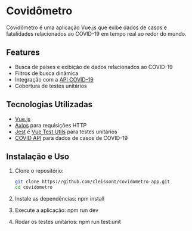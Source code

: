 # Covidômetro

Covidômetro é uma aplicação Vue.js que exibe dados de casos e fatalidades relacionados ao COVID-19 em tempo real ao redor do mundo.

## Features

- Busca de países e exibição de dados relacionados ao COVID-19
- Filtros de busca dinâmica
- Integração com a [API COVID-19](https://covid-api.com/api/)
- Cobertura de testes unitários

## Tecnologias Utilizadas

- [Vue.js](https://vuejs.org/)
- [Axios](https://github.com/axios/axios) para requisições HTTP
- [Jest](https://jestjs.io/) e [Vue Test Utils](https://vue-test-utils.vuejs.org/) para testes unitários
- [COVID API](https://covid-api.com/api/) para dados de casos de COVID-19

## Instalação e Uso

1. Clone o repositório:
   ```bash
   git clone https://github.com/cleissont/covidometro-app.git
   cd covidometro
   ```
2. Instale as dependências:
   npm install

3. Execute a aplicação:
   npm run dev

4. Rodar os testes unitários:
   npm run test:unit
